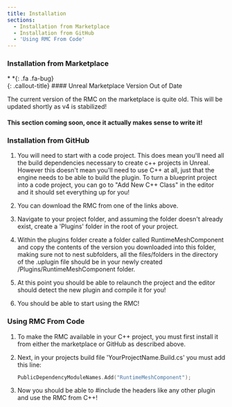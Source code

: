 ```yaml
---
title: Installation
sections:
  - Installation from Marketplace
  - Installation from GitHub
  - 'Using RMC From Code'
---
```


### Installation from Marketplace

<div class="callout-block callout-warning"><div class="icon-holder">*&nbsp;*{: .fa .fa-bug}
</div><div class="content">
{: .callout-title}
#### Unreal Marketplace Version Out of Date

The current version of the RMC on the marketplace is quite old. This will be updated shortly as v4 is stabilized!
		
</div></div>

#### This section coming soon, once it actually makes sense to write it! 


### Installation from GitHub

1. You will need to start with a code project. This does mean you'll need all the build dependencies necessary to create c++ projects in Unreal. However this doesn't mean you'll need to use C++ at all, just that the engine needs to be able to build the plugin. To turn a blueprint project into a code project, you can go to "Add New C++ Class" in the editor and it should set everything up for you!

2. You can download the RMC from one of the links above.

3. Navigate to your project folder, and assuming the folder doesn't already exist, create a 'Plugins' folder in the root of your project.

4. Within the plugins folder create a folder called RuntimeMeshComponent and copy the contents of the version you downloaded into this folder, making sure not to nest subfolders, all the files/folders in the directory of the .uplugin file should be in your newly created /Plugins/RuntimeMeshComponent folder.
   
5. At this point you should be able to relaunch the project and the editor should detect the new plugin and compile it for you!

6. You should be able to start using the RMC!


### Using RMC From Code

1. To make the RMC available in your C++ project, you must first install it from either the marketplace or GitHub as described above.

2. Next, in your projects build file 'YourProjectName.Build.cs' you must add this line:

    ```c++
    PublicDependencyModuleNames.Add("RuntimeMeshComponent");
    ```

3. Now you should be able to #include the headers like any other plugin and use the RMC from C++!